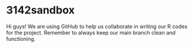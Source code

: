 # 3142sandbox
Hi guys! We are using GitHub to help us collaborate in writing our R codes for the project.
Remember to always keep our main branch clean and functioning.
